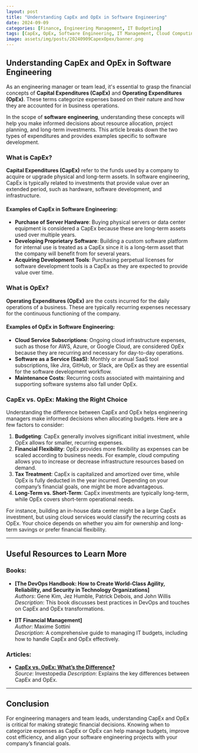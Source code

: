 ```yaml
---
layout: post
title: "Understanding CapEx and OpEx in Software Engineering"
date: 2024-09-09
categories: [Finance, Engineering Management, IT Budgeting]
tags: [CapEx, OpEx, Software Engineering, IT Management, Cloud Computing]
image: assets/img/posts/20240909CapexOpex/banner.png
---
```



## Understanding CapEx and OpEx in Software Engineering

As an engineering manager or team lead, it's essential to grasp the financial concepts of **Capital Expenditures (CapEx)** and **Operating Expenditures (OpEx)**. These terms categorize expenses based on their nature and how they are accounted for in business operations.

In the scope of **software engineering**, understanding these concepts will help you make informed decisions about resource allocation, project planning, and long-term investments. This article breaks down the two types of expenditures and provides examples specific to software development.

### What is CapEx?

**Capital Expenditures (CapEx)** refer to the funds used by a company to acquire or upgrade physical and long-term assets. In software engineering, CapEx is typically related to investments that provide value over an extended period, such as hardware, software development, and infrastructure.

#### Examples of CapEx in Software Engineering:

- **Purchase of Server Hardware**: Buying physical servers or data center equipment is considered a CapEx because these are long-term assets used over multiple years.
- **Developing Proprietary Software**: Building a custom software platform for internal use is treated as a CapEx since it is a long-term asset that the company will benefit from for several years.
- **Acquiring Development Tools**: Purchasing perpetual licenses for software development tools is a CapEx as they are expected to provide value over time.

### What is OpEx?

**Operating Expenditures (OpEx)** are the costs incurred for the daily operations of a business. These are typically recurring expenses necessary for the continuous functioning of the company.

#### Examples of OpEx in Software Engineering:

- **Cloud Service Subscriptions**: Ongoing cloud infrastructure expenses, such as those for AWS, Azure, or Google Cloud, are considered OpEx because they are recurring and necessary for day-to-day operations.
- **Software as a Service (SaaS)**: Monthly or annual SaaS tool subscriptions, like Jira, GitHub, or Slack, are OpEx as they are essential for the software development workflow.
- **Maintenance Costs**: Recurring costs associated with maintaining and supporting software systems also fall under OpEx.
  
### CapEx vs. OpEx: Making the Right Choice

Understanding the difference between CapEx and OpEx helps engineering managers make informed decisions when allocating budgets. Here are a few factors to consider:

1. **Budgeting**: CapEx generally involves significant initial investment, while OpEx allows for smaller, recurring expenses.
2. **Financial Flexibility**: OpEx provides more flexibility as expenses can be scaled according to business needs. For example, cloud computing allows you to increase or decrease infrastructure resources based on demand.
3. **Tax Treatment**: CapEx is capitalized and amortized over time, while OpEx is fully deducted in the year incurred. Depending on your company’s financial goals, one might be more advantageous.
4. **Long-Term vs. Short-Term**: CapEx investments are typically long-term, while OpEx covers short-term operational needs.

For instance, building an in-house data center might be a large CapEx investment, but using cloud services would classify the recurring costs as OpEx. Your choice depends on whether you aim for ownership and long-term savings or prefer financial flexibility.

---

## Useful Resources to Learn More

### Books:

- **[The DevOps Handbook: How to Create World-Class Agility, Reliability, and Security in Technology Organizations]**  
   *Authors*: Gene Kim, Jez Humble, Patrick Debois, and John Willis  
   *Description*: This book discusses best practices in DevOps and touches on CapEx and OpEx transformations.

- **[IT Financial Management]**  
   *Author*: Maxime Sottini  
   *Description*: A comprehensive guide to managing IT budgets, including how to handle CapEx and OpEx effectively.

### Articles:

- **[CapEx vs. OpEx: What’s the Difference?](https://www.investopedia.com/ask/answers/112814/whats-difference-between-capital-expenditures-capex-and-operational-expenditures-opex.asp)**  
   *Source*: Investopedia
   *Description*: Explains the key differences between CapEx and OpEx.

---

## Conclusion

For engineering managers and team leads, understanding CapEx and OpEx is critical for making strategic financial decisions. Knowing when to categorize expenses as CapEx or OpEx can help manage budgets, improve cost efficiency, and align your software engineering projects with your company’s financial goals.
